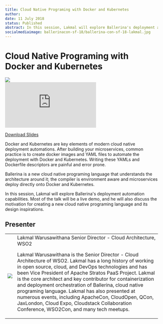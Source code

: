 ```yaml
---
title: Cloud Native Programing with Docker and Kubernetes
author:
date: 11 July 2018
status: Published
abstract: In this session, Lakmal will explore Ballerina's deployment automation capabilities. Most of the talk will be a live demo, and he will also discuss the motivation for creating a new cloud native programing language and its design inspirations.
socialmediaimage: ballerinacon-sf-18/ballerina-con-sf-18-lakmal.jpg
---
```

<script src="/js/ballerina-form.js?03"></script><link rel="stylesheet" href="/css/webinar-page.css"></link><link rel="stylesheet" href="/css/ballerinacon-page.css"></link>

<div class="col-xs-12 col-sm-12 col-md-9 col-lg-9" style="padding:0;">
<h1>Cloud Native Programing with Docker and Kubernetes</h1>
</div>
<div class="col-xs-12 col-sm-12 col-md-3 col-lg-3" style="padding:0;">
<a href="https://con.ballerina.io/sanfrancisco/#Agenda" target="_blank"><img class="cInlineLogo" src="https://con.ballerina.io/sanfrancisco/files/bcon-logo.png"/></a>
</div>
<div class="col-xs-12 col-sm-12 col-md-12 col-lg-12 cConVideoContainer">
<div class="embed-responsive embed-responsive-16by9">
<iframe class="embed-responsive-item" src="https://www.youtube.com/embed/oy8hMTmgpJ8" frameborder="0" allow="autoplay; encrypted-media" allowfullscreen></iframe>
</div>
</div>

<div class="clearfix"></div>

<a class="cBallerina-io-Home-main-download-button cGuidesDownloadButton cDownloadSlides" target="_blank" href="https://www.slideshare.net/ballerinaslides/cloud-native-programing-with-docker-and-kubernetes">Download Slides</a>

<div class="clearfix"></div>

Docker and Kubernetes are key elements of modern cloud native deployment automations. After building your microservices, common practice is to create docker images and YAML files to automate the deployment with Docker and Kubernetes. Writing these YAMLs and Dockerfile descriptors are painful and error prone.

Ballerina is a new cloud native programing language that understands the architecture around it; the compiler is environment aware and microservices deploy directly onto Docker and Kubernetes.

In this session, Lakmal will explore Ballerina's deployment automation capabilities. Most of the talk will be a live demo, and he will also discuss the motivation for creating a new cloud native programing language and its design inspirations.

## Presenter

<table class="cWebinarPresenter">
    <tr>
        <td class="cWebinarPresenterPic"><img src="//con.ballerina.io/wp-content/themes/ballerinacon/images/speakers/lakmal.jpg"/></td>
        <td class="cWebinarPresenterBio">
      <span class="cPresenterName">Lakmal Warusawithana</span>
      <span class="cPresenterTitle">Senior Director - Cloud Architecture, WSO2</span>
       <p>Lakmal Warusawithana is the Senior Director - Cloud Architecture of WSO2. Lakmal has a long history of working in open source, cloud, and DevOps technologies and has been Vice President of Apache Stratos PaaS Project. Lakmal is the core architect and key contributor for containerization and deployment orchestration of Ballerina, cloud native programing language. Lakmal has also presented at numerous events, including ApacheCon, CloudOpen, QCon, JaxLondon, Cloud Expo, Cloudstack Collaboration Conference, WSO2Con, and many tech meetups.</p>
       </tr>

</table>

</div>
</div>
